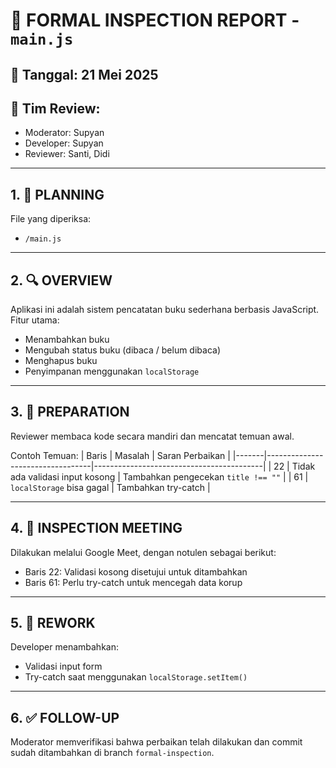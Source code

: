 # 🧪 FORMAL INSPECTION REPORT - `main.js`

## 📅 Tanggal: 21 Mei 2025  
## 👥 Tim Review:
- Moderator: Supyan
- Developer: Supyan
- Reviewer: Santi, Didi

---

## 1. 📝 PLANNING
File yang diperiksa:
- `/main.js`

---

## 2. 🔍 OVERVIEW
Aplikasi ini adalah sistem pencatatan buku sederhana berbasis JavaScript. Fitur utama:
- Menambahkan buku
- Mengubah status buku (dibaca / belum dibaca)
- Menghapus buku
- Penyimpanan menggunakan `localStorage`

---

## 3. 📖 PREPARATION
Reviewer membaca kode secara mandiri dan mencatat temuan awal.

Contoh Temuan:
| Baris | Masalah                         | Saran Perbaikan                          |
|-------|----------------------------------|------------------------------------------|
| 22    | Tidak ada validasi input kosong | Tambahkan pengecekan `title !== ""`      |
| 61    | `localStorage` bisa gagal       | Tambahkan try-catch                      |

---

## 4. 🔎 INSPECTION MEETING
Dilakukan melalui Google Meet, dengan notulen sebagai berikut:
- Baris 22: Validasi kosong disetujui untuk ditambahkan
- Baris 61: Perlu try-catch untuk mencegah data korup

---

## 5. 🔧 REWORK
Developer menambahkan:
- Validasi input form
- Try-catch saat menggunakan `localStorage.setItem()`

---

## 6. ✅ FOLLOW-UP
Moderator memverifikasi bahwa perbaikan telah dilakukan dan commit sudah ditambahkan di branch `formal-inspection`.

